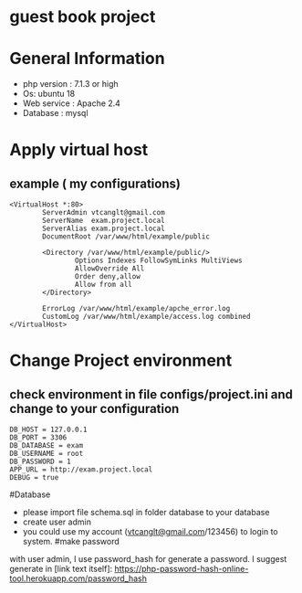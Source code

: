 # guest book project 

# General Information
- php version : 7.1.3 or high
- Os: ubuntu 18
- Web service : Apache 2.4
- Database : mysql

# Apply virtual host 
## example ( my configurations)
```
<VirtualHost *:80>
        ServerAdmin vtcanglt@gmail.com
        ServerName  exam.project.local
        ServerAlias exam.project.local
        DocumentRoot /var/www/html/example/public

        <Directory /var/www/html/example/public/>
                Options Indexes FollowSymLinks MultiViews
                AllowOverride All
                Order deny,allow
                Allow from all
        </Directory>

        ErrorLog /var/www/html/example/apche_error.log
        CustomLog /var/www/html/example/access.log combined
</VirtualHost>
```
# Change Project environment
## check environment in file configs/project.ini and change to your configuration
```
DB_HOST = 127.0.0.1
DB_PORT = 3306
DB_DATABASE = exam
DB_USERNAME = root
DB_PASSWORD = 1
APP_URL = http://exam.project.local
DEBUG = true
```
#Database
- please import file schema.sql in folder database to your database
- create user admin
- you could use my account (vtcanglt@gmail.com/123456) to login to system.
#make password

with user admin, I use password_hash for generate a password.
I suggest generate in [link text itself]: https://php-password-hash-online-tool.herokuapp.com/password_hash


